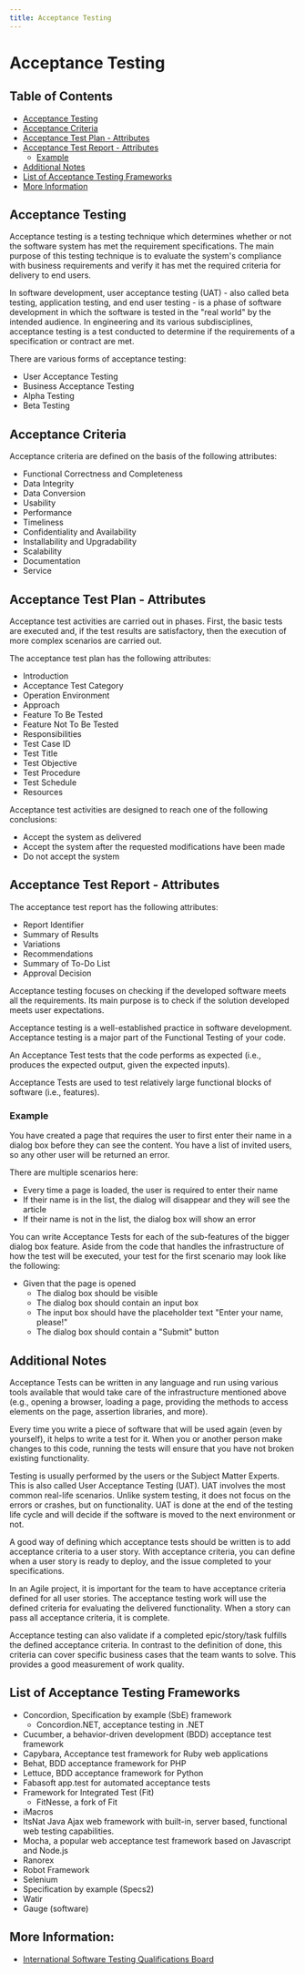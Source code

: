 ```yaml
---
title: Acceptance Testing
---
```


# Acceptance Testing

## Table of Contents
- [Acceptance Testing](#acceptance%20testing)
- [Acceptance Criteria](#acceptance%20criteria)
- [Acceptance Test Plan - Attributes](#acceptance%20test%20plan%20-%20attributes)
- [Acceptance Test Report - Attributes](#acceptance%20test%20report%20-%20attributes)
  - [Example](#example)
- [Additional Notes](#additional%20notes)
- [List of Acceptance Testing Frameworks](#list%20of%20acceptance%20testing%20frameworks)
- [More Information](#more%20information)

## Acceptance Testing
Acceptance testing is a testing technique which determines whether or not the software system has met the requirement specifications. The main purpose of this testing technique is to evaluate the system's compliance with business requirements and verify it has met the required criteria for delivery to end users.

In software development, user acceptance testing (UAT) - also called beta testing, application testing, and end user testing - is a phase of software development in which the software is tested in the "real world" by the intended audience. In engineering and its various subdisciplines, acceptance testing is a test conducted to determine if the requirements of a specification or contract are met. 

There are various forms of acceptance testing:
- User Acceptance Testing
- Business Acceptance Testing
- Alpha Testing
- Beta Testing

## Acceptance Criteria
Acceptance criteria are defined on the basis of the following attributes:
- Functional Correctness and Completeness
- Data Integrity
- Data Conversion
- Usability
- Performance
- Timeliness
- Confidentiality and Availability
- Installability and Upgradability
- Scalability
- Documentation
- Service

## Acceptance Test Plan - Attributes
Acceptance test activities are carried out in phases. First, the basic tests are executed and, if the test results are satisfactory, then the execution of more complex scenarios are carried out.

The acceptance test plan has the following attributes:
- Introduction
- Acceptance Test Category
- Operation Environment
- Approach
- Feature To Be Tested
- Feature Not To Be Tested
- Responsibilities
- Test Case ID
- Test Title
- Test Objective
- Test Procedure
- Test Schedule
- Resources

Acceptance test activities are designed to reach one of the following conclusions:
- Accept the system as delivered
- Accept the system after the requested modifications have been made
- Do not accept the system

## Acceptance Test Report - Attributes
The acceptance test report has the following attributes:
- Report Identifier
- Summary of Results
- Variations
- Recommendations
- Summary of To-Do List
- Approval Decision

Acceptance testing focuses on checking if the developed software meets all the requirements. Its main purpose is to check if the solution developed meets user expectations.

Acceptance testing is a well-established practice in software development. Acceptance testing is a major part of the Functional Testing of your code.

An Acceptance Test tests that the code performs as expected (i.e., produces the expected output, given the expected inputs).

Acceptance Tests are used to test relatively large functional blocks of software (i.e., features).

### Example
You have created a page that requires the user to first enter their name in a dialog box before they can see the content. You have a list of invited users, so any other user will be returned an error.

There are multiple scenarios here: 
- Every time a page is loaded, the user is required to enter their name
- If their name is in the list, the dialog will disappear and they will see the article
- If their name is not in the list, the dialog box will show an error

You can write Acceptance Tests for each of the sub-features of the bigger dialog box feature. Aside from the code that handles the infrastructure of how the test will be executed, your test for the first scenario may look like the following:
- Given that the page is opened
  - The dialog box should be visible
  - The dialog box should contain an input box
  - The input box should have the placeholder text "Enter your name, please!"
  - The dialog box should contain a "Submit" button

## Additional Notes
Acceptance Tests can be written in any language and run using various tools available that would take care of the infrastructure mentioned above (e.g., opening a browser, loading a page, providing the methods to access elements on the page, assertion libraries, and more).

Every time you write a piece of software that will be used again (even by yourself), it helps to write a test for it. When you or another person make changes to this code, running the tests will ensure that you have not broken existing functionality.

Testing is usually performed by the users or the Subject Matter Experts. This is also called User Acceptance Testing (UAT). UAT involves the most common real-life scenarios. Unlike system testing, it does not focus on the errors or crashes, but on functionality. UAT is done at the end of the testing life cycle and will decide if the software is moved to the next environment or not.

A good way of defining which acceptance tests should be written is to add acceptance criteria to a user story. With acceptance criteria, you can define when a user story is ready to deploy, and the issue completed to your specifications.

In an Agile project, it is important for the team to have acceptance criteria defined for all user stories. The acceptance testing work will use the defined criteria for evaluating the delivered functionality. When a story can pass all acceptance criteria, it is complete. 

Acceptance testing can also validate if a completed epic/story/task fulfills the defined acceptance criteria. In contrast to the definition of done, this criteria can cover specific business cases that the team wants to solve. This provides a good measurement of work quality.

## List of Acceptance Testing Frameworks
- Concordion, Specification by example (SbE) framework
  - Concordion.NET, acceptance testing in .NET
- Cucumber, a behavior-driven development (BDD) acceptance test framework
- Capybara, Acceptance test framework for Ruby web applications
- Behat, BDD acceptance framework for PHP
- Lettuce, BDD acceptance framework for Python
- Fabasoft app.test for automated acceptance tests
- Framework for Integrated Test (Fit)
  - FitNesse, a fork of Fit
- iMacros
- ItsNat Java Ajax web framework with built-in, server based, functional web testing capabilities.
- Mocha, a popular web acceptance test framework based on Javascript and Node.js
- Ranorex
- Robot Framework
- Selenium
- Specification by example (Specs2)
- Watir
- Gauge (software)

## More Information:
- [International Software Testing Qualifications Board](http://www.istqb.org/)
